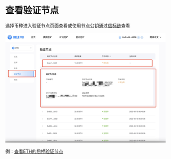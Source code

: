 # 查看验证节点

选择币种进入验证节点页面查看或使用节点公钥通过[信标链](https://mainnet.beaconcha.in/)查看

![](<../../.gitbook/assets/image (248).png>)





例：[查看ETH的质押验证节点](../eth/whale.md#9.-cha-kan-yan-zheng-jie-dian)
